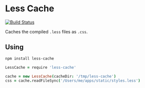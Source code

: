 # Less Cache
[![Build Status](https://travis-ci.org/atom/less-cache.svg?branch=master)](https://travis-ci.org/atom/less-cache)

Caches the compiled `.less` files as `.css`.

## Using

```sh
npm install less-cache
```

```coffeescript
LessCache = require 'less-cache'

cache = new LessCache(cacheDir: '/tmp/less-cache')
css = cache.readFileSync('/Users/me/apps/static/styles.less')
```
